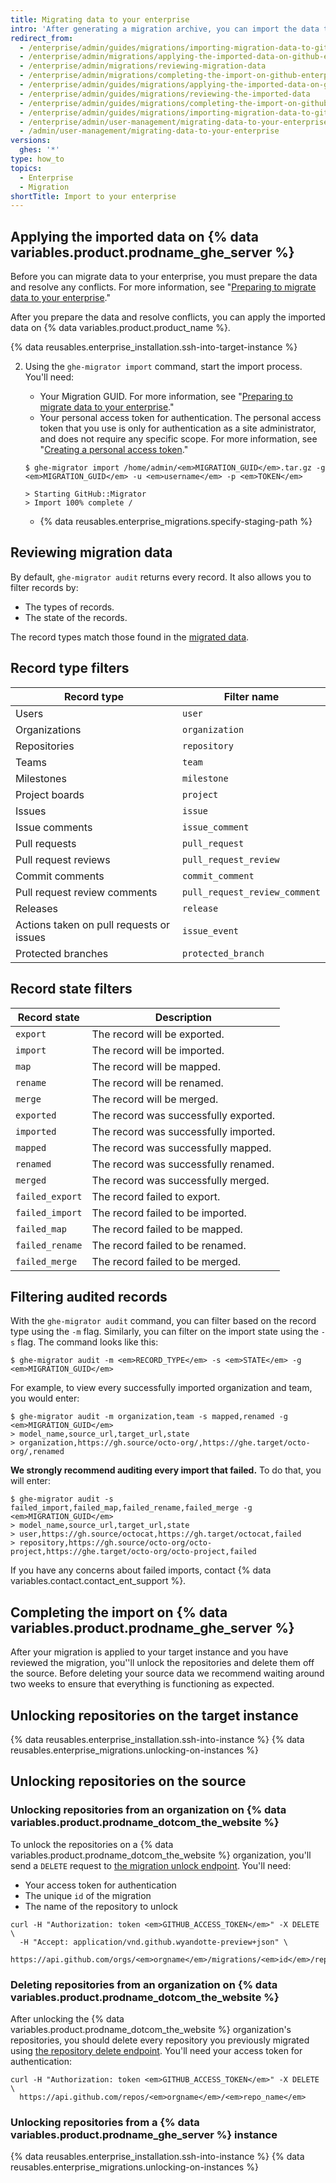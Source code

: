 ```yaml
---
title: Migrating data to your enterprise
intro: 'After generating a migration archive, you can import the data to your target {% data variables.product.prodname_ghe_server %} instance. You''ll be able to review changes for potential conflicts before permanently applying the changes to your target instance.'
redirect_from:
  - /enterprise/admin/guides/migrations/importing-migration-data-to-github-enterprise
  - /enterprise/admin/migrations/applying-the-imported-data-on-github-enterprise-server
  - /enterprise/admin/migrations/reviewing-migration-data
  - /enterprise/admin/migrations/completing-the-import-on-github-enterprise-server
  - /enterprise/admin/guides/migrations/applying-the-imported-data-on-github-enterprise
  - /enterprise/admin/guides/migrations/reviewing-the-imported-data
  - /enterprise/admin/guides/migrations/completing-the-import-on-github-enterprise
  - /enterprise/admin/guides/migrations/importing-migration-data-to-github-enterprise-server
  - /enterprise/admin/user-management/migrating-data-to-your-enterprise
  - /admin/user-management/migrating-data-to-your-enterprise
versions:
  ghes: '*'
type: how_to
topics:
  - Enterprise
  - Migration
shortTitle: Import to your enterprise
---
```

## Applying the imported data on {% data variables.product.prodname_ghe_server %}

Before you can migrate data to your enterprise, you must prepare the data and resolve any conflicts. For more information, see "[Preparing to migrate data to your enterprise](/admin/user-management/preparing-to-migrate-data-to-your-enterprise)."

After you prepare the data and resolve conflicts, you can apply the imported data on {% data variables.product.product_name %}.

{% data reusables.enterprise_installation.ssh-into-target-instance %}

2. Using the `ghe-migrator import` command, start the import process. You'll need:
    * Your Migration GUID. For more information, see "[Preparing to migrate data to your enterprise](/admin/user-management/preparing-to-migrate-data-to-your-enterprise)."
    * Your personal access token for authentication. The personal access token that you use is only for authentication as a site administrator, and does not require any specific scope. For more information, see "[Creating a personal access token](/github/authenticating-to-github/creating-a-personal-access-token)."

    ```shell
    $ ghe-migrator import /home/admin/<em>MIGRATION_GUID</em>.tar.gz -g <em>MIGRATION_GUID</em> -u <em>username</em> -p <em>TOKEN</em>
    
    > Starting GitHub::Migrator
    > Import 100% complete /
    ```

    * {% data reusables.enterprise_migrations.specify-staging-path %}

## Reviewing migration data

By default, `ghe-migrator audit` returns every record. It also allows you to filter records by:

  * The types of records.
  * The state of the records.

The record types match those found in the [migrated data](/enterprise/admin/guides/migrations/about-migrations/#migrated-data).

## Record type filters

|      Record type      | Filter name  |
|-----------------------|--------|
| Users           | `user`
| Organizations   | `organization`
| Repositories    | `repository`
| Teams           | `team`
| Milestones      | `milestone`
| Project boards  | `project`
| Issues          | `issue`
| Issue comments  | `issue_comment`
| Pull requests   | `pull_request`
| Pull request reviews | `pull_request_review`
| Commit comments | `commit_comment`
| Pull request review comments | `pull_request_review_comment`
| Releases | `release`
| Actions taken on pull requests or issues | `issue_event`
| Protected branches | `protected_branch`

## Record state filters

| Record state    | Description    |
|-----------------|----------------|
| `export`        | The record will be exported. |
| `import`        | The record will be imported. |
| `map`           | The record will be mapped. |
| `rename`        | The record will be renamed. |
| `merge`         | The record will be merged. |
| `exported`      | The record was successfully exported. |
| `imported`      | The record was successfully imported. |
| `mapped`        | The record was successfully mapped. |
| `renamed`       | The record was successfully renamed. |
| `merged`        | The record was successfully merged. |
| `failed_export` | The record failed to export. |
| `failed_import` | The record failed to be imported. |
| `failed_map`    | The record failed to be mapped. |
| `failed_rename` | The record failed to be renamed. |
| `failed_merge`  | The record failed to be merged. |

## Filtering audited records

With the `ghe-migrator audit` command, you can filter based on the record type using the `-m` flag. Similarly, you can filter on the import state using the `-s` flag. The command looks like this:

```shell
$ ghe-migrator audit -m <em>RECORD_TYPE</em> -s <em>STATE</em> -g <em>MIGRATION_GUID</em>
```

For example, to view every successfully imported organization and team, you would enter:
```shell
$ ghe-migrator audit -m organization,team -s mapped,renamed -g <em>MIGRATION_GUID</em>
> model_name,source_url,target_url,state
> organization,https://gh.source/octo-org/,https://ghe.target/octo-org/,renamed
```

**We strongly recommend auditing every import that failed.** To do that, you will enter:
```shell
$ ghe-migrator audit -s failed_import,failed_map,failed_rename,failed_merge -g <em>MIGRATION_GUID</em>
> model_name,source_url,target_url,state
> user,https://gh.source/octocat,https://gh.target/octocat,failed
> repository,https://gh.source/octo-org/octo-project,https://ghe.target/octo-org/octo-project,failed
```

If you have any concerns about failed imports, contact {% data variables.contact.contact_ent_support %}.

## Completing the import on {% data variables.product.prodname_ghe_server %}

After your migration is applied to your target instance and you have reviewed the migration, you''ll unlock the repositories and delete them off the source. Before deleting your source data we recommend waiting around two weeks to ensure that everything is functioning as expected.

## Unlocking repositories on the target instance

{% data reusables.enterprise_installation.ssh-into-instance %}
{% data reusables.enterprise_migrations.unlocking-on-instances %}

## Unlocking repositories on the source

### Unlocking repositories from an organization on {% data variables.product.prodname_dotcom_the_website %}

To unlock the repositories on a {% data variables.product.prodname_dotcom_the_website %} organization, you'll send a `DELETE` request to <a href="/rest/reference/migrations#unlock-an-organization-repository" class="dotcom-only">the migration unlock endpoint</a>. You'll need:
  * Your access token for authentication
  * The unique `id` of the migration
  * The name of the repository to unlock
```shell
curl -H "Authorization: token <em>GITHUB_ACCESS_TOKEN</em>" -X DELETE \
  -H "Accept: application/vnd.github.wyandotte-preview+json" \
  https://api.github.com/orgs/<em>orgname</em>/migrations/<em>id</em>/repos/<em>repo_name</em>/lock
```

### Deleting repositories from an organization on {% data variables.product.prodname_dotcom_the_website %}

After unlocking the {% data variables.product.prodname_dotcom_the_website %} organization's repositories, you should delete every repository you previously migrated using [the repository delete endpoint](/rest/reference/repos/#delete-a-repository). You'll need your access token for authentication:
```shell
curl -H "Authorization: token <em>GITHUB_ACCESS_TOKEN</em>" -X DELETE \
  https://api.github.com/repos/<em>orgname</em>/<em>repo_name</em>
```

### Unlocking repositories from a {% data variables.product.prodname_ghe_server %} instance

{% data reusables.enterprise_installation.ssh-into-instance %}
{% data reusables.enterprise_migrations.unlocking-on-instances %}
